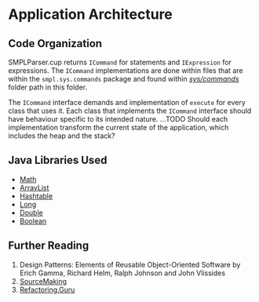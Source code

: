 # Application Architecture

## Code Organization

SMPLParser.cup returns `ICommand` for statements and `IExpression` for expressions. The `ICommand` implementations are done within files that are within the `smpl.sys.commands` package and found within _[sys/commands](/sys/commands)_ folder path in this folder.

The `ICommand` interface demands and implementation of `execute` for every class that uses it. Each class that implements the `ICommand` interface should have behaviour specific to its intended nature. ...TODO Should each implementation transform the current state of the application, which includes the heap and the stack?


## Java Libraries Used

 - [Math](https://docs.oracle.com/javase/8/docs/api/java/lang/Math.html)
 - [ArrayList](https://docs.oracle.com/javase/8/docs/api/java/util/ArrayList.html)
 - [Hashtable](https://docs.oracle.com/javase/8/docs/api/java/util/Hashtable.html)
 - [Long](https://docs.oracle.com/javase/8/docs/api/java/lang/Long.html)
 - [Double](https://docs.oracle.com/javase/8/docs/api/java/lang/Double.html)
 - [Boolean](https://docs.oracle.com/javase/8/docs/api/java/lang/Boolean.html)

## Further Reading

1. Design Patterns: Elements of Reusable Object-Oriented Software by Erich Gamma, Richard Helm, Ralph Johnson and John Vlissides
2. [SourceMaking](https://sourcemaking.com/)
3. [Refactoring.Guru](https://refactoring.guru/)